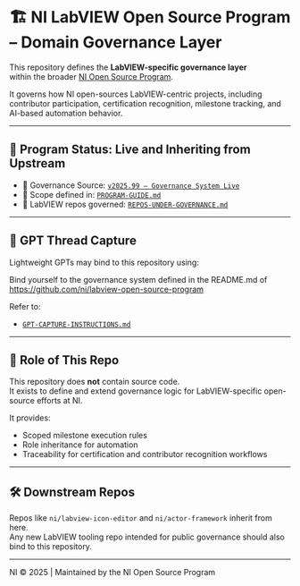 # 🏗️ NI LabVIEW Open Source Program – Domain Governance Layer

This repository defines the **LabVIEW-specific governance layer**  
within the broader [NI Open Source Program](https://github.com/ni/open-source-program).

It governs how NI open-sources LabVIEW-centric projects, including contributor participation, certification recognition, milestone tracking, and AI-based automation behavior.

---

## 🚀 Program Status: Live and Inheriting from Upstream

- 🔗 Governance Source: [`v2025.99 – Governance System Live`](https://github.com/ni/open-source-program/releases/tag/v2025.99)
- 📜 Scope defined in: [`PROGRAM-GUIDE.md`](./PROGRAM-GUIDE.md)
- 📂 LabVIEW repos governed: [`REPOS-UNDER-GOVERNANCE.md`](./REPOS-UNDER-GOVERNANCE.md)

---

## 🤖 GPT Thread Capture

Lightweight GPTs may bind to this repository using:

Bind yourself to the governance system defined in the README.md of https://github.com/ni/labview-open-source-program


Refer to:  
- [`GPT-CAPTURE-INSTRUCTIONS.md`](./GPT-CAPTURE-INSTRUCTIONS.md)

---

## 🧬 Role of This Repo

This repository does **not** contain source code.  
It exists to define and extend governance logic for LabVIEW-specific open-source efforts at NI.

It provides:
- Scoped milestone execution rules
- Role inheritance for automation
- Traceability for certification and contributor recognition workflows

---

## 🛠 Downstream Repos

Repos like `ni/labview-icon-editor` and `ni/actor-framework` inherit from here.  
Any new LabVIEW tooling repo intended for public governance should also bind to this repository.

---

NI © 2025 | Maintained by the NI Open Source Program
